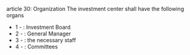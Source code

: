 article 30: Organization
The investment center shall have the following organs
<ul>
			<li>1 - : Investment Board<ul>
			</ul></li>			<li>2 - : General Manager<ul>
			</ul></li>			<li>3 - : the necessary staff <ul>
			</ul></li>			<li>4 - : Committees <ul>
			</ul></li></ul>
